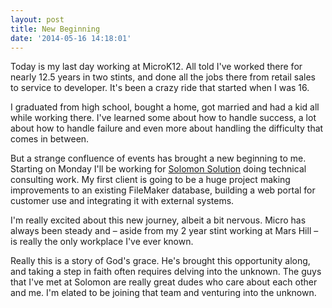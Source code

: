 ```yaml
---
layout: post
title: New Beginning
date: '2014-05-16 14:18:01'
---
```


Today is my last day working at MicroK12. All told I've worked there for nearly 12.5 years in two stints, and done all the jobs there from retail sales to service to developer. It's been a crazy ride that started when I was 16. 

I graduated from high school, bought a home, got married and had a kid all while working there. I've learned some about how to handle success, a lot about how to handle failure and even more about handling the difficulty that comes in between. 

But a strange confluence of events has brought a new beginning to me. Starting on Monday I'll be working for [Solomon Solution](http://gosolomon.com) doing technical consulting work. My first client is going to be a huge project making improvements to an existing FileMaker database, building a web portal for customer use and integrating it with external systems.

I'm really excited about this new journey, albeit a bit nervous. Micro has always been steady and – aside from my 2 year stint working at Mars Hill – is really the only workplace I've ever known. 

Really this is a story of God's grace. He's brought this opportunity along, and taking a step in faith often requires delving into the unknown. The guys that I've met at Solomon are really great dudes who care about each other and me. I'm elated to be joining that team and venturing into the unknown.